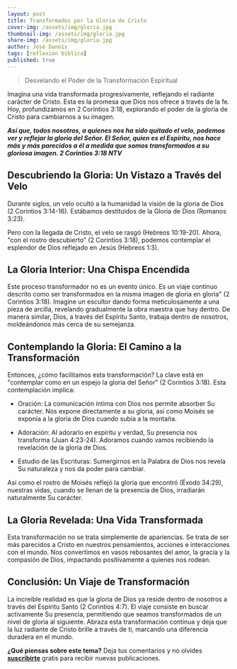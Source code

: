 ```yaml
---
layout: post
title: Transformados por la Gloria de Cristo
cover-img: /assets/img/gloria.jpg
thumbnail-img: /assets/img/gloria.jpg
share-img: /assets/img/gloria.jpg
author: José Danois
tags: [reflexión bíblica] 
published: true
---
```

>Desvelando el Poder de la Transformación Espiritual

Imagina una vida transformada progresivamente, reflejando el radiante carácter de Cristo. Esta es la promesa que Dios nos ofrece a través de la fe. Hoy, profundizamos en 2 Corintios 3:18, explorando el poder de la gloria de Cristo para cambiarnos a su imagen.

_**Así que, todos nosotros, a quienes nos ha sido quitado el velo, podemos ver y reflejar la gloria del Señor. El Señor, quien es el Espíritu, nos hace más y más parecidos a él a medida que somos transformados a su gloriosa imagen. 2 Corintios 3:18 NTV**_

## **Descubriendo la Gloria: Un Vistazo a Través del Velo**

Durante siglos, un velo ocultó a la humanidad la visión de la gloria de Dios (2 Corintios 3:14-16). Estábamos destituidos de la Gloria de Dios (Romanos 3:23).

Pero con la llegada de Cristo, el velo se rasgó (Hebreos 10:19-20). Ahora, "con el rostro descubierto" (2 Corintios 3:18), podemos contemplar el esplendor de Dios reflejado en Jesús (Hebreos 1:3).

## La Gloria Interior: Una Chispa Encendida

Este proceso transformador no es un evento único. Es un viaje continuo descrito como ser transformados en la misma imagen de gloria en gloria" (2 Corintios 3:18). Imagine un escultor dando forma meticulosamente a una pieza de arcilla, revelando gradualmente la obra maestra que hay dentro. De manera similar, Dios, a través del Espíritu Santo, trabaja dentro de nosotros, moldeándonos más cerca de su semejanza.

## Contemplando la Gloria: El Camino a la Transformación

Entonces, ¿cómo facilitamos esta transformación? La clave está en "contemplar como en un espejo la gloria del Señor" (2 Corintios 3:18). Esta contemplación implica:

-   Oración: La comunicación íntima con Dios nos permite absorber Su carácter. Nos expone directamente a su gloria, así como Moisés se exponía a la gloria de Dios cuando subía a la montaña.
    
-   Adoración: Al adorarlo en espíritu y verdad, Su presencia nos transforma (Juan 4:23-24). Adoramos cuando vamos recibiendo la revelación de la gloria de Dios.
    
-   Estudio de las Escrituras: Sumergirnos en la Palabra de Dios nos revela Su naturaleza y nos da poder para cambiar.
    

Así como el rostro de Moisés reflejó la gloria que encontró (Éxodo 34:29), nuestras vidas, cuando se llenan de la presencia de Dios, irradiarán naturalmente Su carácter.

## La Gloria Revelada: Una Vida Transformada

Esta transformación no se trata simplemente de apariencias. Se trata de ser más parecidos a Cristo en nuestros pensamientos, acciones e interacciones con el mundo. Nos convertimos en vasos rebosantes del amor, la gracia y la compasión de Dios, impactando positivamente a quienes nos rodean.

## Conclusión: Un Viaje de Transformación

La increíble realidad es que la gloria de Dios ya reside dentro de nosotros a través del Espíritu Santo (2 Corintios 4:7). El viaje consiste en buscar activamente Su presencia, permitiendo que seamos transformados de un nivel de gloria al siguiente. Abraza esta transformación continua y deja que la luz radiante de Cristo brille a través de ti, marcando una diferencia duradera en el mundo.

**¿Qué piensas sobre este tema?** Deja tus comentarios y no olvides **[suscribirte](https://www.feedio.co/@jdanois)** gratis para recibir nuevas publicaciones.

<!--stackedit_data:
eyJoaXN0b3J5IjpbMTc2MTE1MTc2OF19
-->
